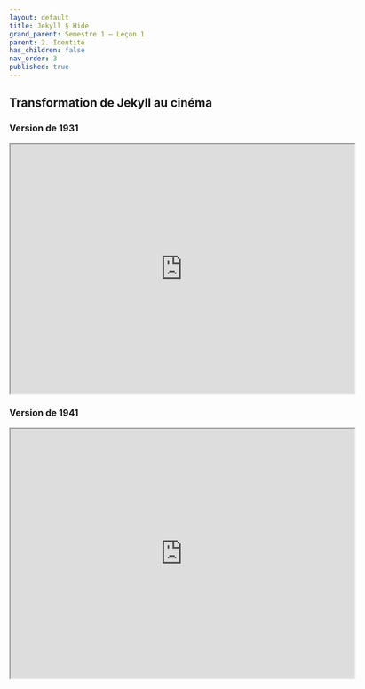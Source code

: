 ```yaml
---
layout: default
title: Jekyll § Hide
grand_parent: Semestre 1 – Leçon 1
parent: 2. Identité
has_children: false
nav_order: 3
published: true
---
```

## Transformation de Jekyll au cinéma

### Version de 1931

<iframe src="https://drive.google.com/file/d/1-PeT-K2SGfyeeTaPWu_V0V5RG9navIkQ/preview" width="620" height="450" allow="autoplay"></iframe>

### Version de 1941

<iframe src="https://drive.google.com/file/d/1-Vbe5O5cJjai30unRJlAPwtFF3Z0R2Lt/preview" width="620" height="450" allow="autoplay"></iframe>